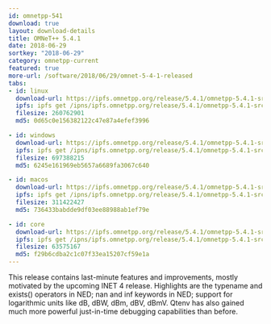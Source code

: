 ```yaml
---
id: omnetpp-541
download: true
layout: download-details
title: OMNeT++ 5.4.1
date: 2018-06-29
sortkey: "2018-06-29"
category: omnetpp-current
featured: true
more-url: /software/2018/06/29/omnet-5-4-1-released
tabs:
- id: linux
  download-url: https://ipfs.omnetpp.org/release/5.4.1/omnetpp-5.4.1-src-linux.tgz
  ipfs: ipfs get /ipns/ipfs.omnetpp.org/release/5.4.1/omnetpp-5.4.1-src-linux.tgz
  filesize: 260762901
  md5: 0d65c0e156382122c47e87a4efef3996

- id: windows
  download-url: https://ipfs.omnetpp.org/release/5.4.1/omnetpp-5.4.1-src-windows.zip
  ipfs: ipfs get /ipns/ipfs.omnetpp.org/release/5.4.1/omnetpp-5.4.1-src-windows.zip
  filesize: 697388215
  md5: 6245e161969eb5657a6689fa3067c640

- id: macos
  download-url: https://ipfs.omnetpp.org/release/5.4.1/omnetpp-5.4.1-src-macosx.tgz
  ipfs: ipfs get /ipns/ipfs.omnetpp.org/release/5.4.1/omnetpp-5.4.1-src-macosx.tgz
  filesize: 311422427
  md5: 736433babdde9df03ee88988ab1ef79e

- id: core
  download-url: https://ipfs.omnetpp.org/release/5.4.1/omnetpp-5.4.1-src-core.tgz
  ipfs: ipfs get /ipns/ipfs.omnetpp.org/release/5.4.1/omnetpp-5.4.1-src-core.tgz
  filesize: 63575167
  md5: f29b6cdba2c1c07f33ea15207cf59e1a
---
```


This release contains last-minute features and improvements, mostly motivated by
the upcoming INET 4 release. Highlights are the typename and exists() operators
in NED; nan and inf keywords in NED; support for logarithmic units like dB, dBW,
dBm, dBV, dBmV. Qtenv has also gained much more powerful just-in-time debugging
capabilities than before.
